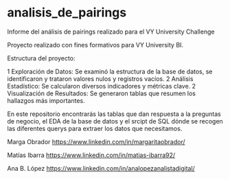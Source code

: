 # analisis_de_pairings
Informe del análisis de pairings realizado para el VY University Challenge

Proyecto realizado con fines formativos para VY University BI. 

Estructura del proyecto:

  1  Exploración de Datos: Se examinó la estructura de la base de datos, se identificaron y trataron valores nulos y registros vacíos.
  2  Análisis Estadístico: Se calcularon diversos indicadores y métricas clave.
  2  Visualización de Resultados: Se generaron tablas que resumen los hallazgos más importantes.


En este repositorio encontrarás las tablas que dan respuesta a la preguntas de negocio, el EDA de la base de datos y el srcipt de SQL dónde se recogen las diferentes querys para extraer los datos que necesitamos. 


Marga Obrador
https://www.linkedin.com/in/margaritaobrador/

Matías Ibarra
https://www.linkedin.com/in/matias-ibarra92/

Ana B. López
https://www.linkedin.com/in/analopezanalistadigital/

